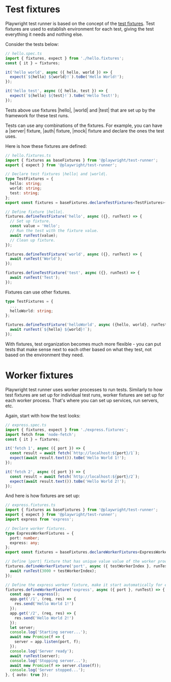 # Test fixtures

Playwright test runner is based on the concept of the [test fixtures](https://en.wikipedia.org/wiki/Test_fixture#Software). Test fixtures are used to establish environment for each test, giving the test everything it needs and nothing else.

Consider the tests below:

```ts
// hello.spec.ts
import { fixtures, expect } from './hello.fixtures';
const { it } = fixtures;

it('hello world', async ({ hello, world }) => {
  expect(`${hello} ${world}!`).toBe('Hello World!');
});

it('hello test', async ({ hello, test }) => {
  expect(`${hello} ${test}!`).toBe('Hello Test!');
});
```

Tests above use fixtures |hello|, |world| and |test| that are set up by the framework for these test runs.

Tests can use any combinations of the fixtures. For example, you can have a |server| fixture, |auth| fixture, |mock| fixture and declare the ones the test uses.

Here  is how these fixtures are defined:

```ts
// hello.fixtures.ts
import { fixtures as baseFixtures } from '@playwright/test-runner';
export { expect } from '@playwright/test-runner';

// Declare test fixtures |hello| and |world|.
type TestFixtures = {
  hello: string;
  world: string;
  test: string;
};
export const fixtures = baseFixtures.declareTestFixtures<TestFixtures>();

// Define fixture |hello|.
fixtures.defineTestFixture('hello', async ({}, runTest) => {
  // Set up fixture.
  const value = 'Hello';
  // Run the test with the fixture value.
  await runTest(value);
  // Clean up fixture.
});

fixtures.defineTestFixture('world', async ({}, runTest) => {
  await runTest('World');
});

fixtures.defineTestFixture('test', async ({}, runTest) => {
  await runTest('Test');
});
```

Fixtures can use other fixtures.

```ts
type TestFixtures = {
  ...
  helloWorld: string;
};

fixtures.defineTestFixture('helloWorld', async ({hello, world}, runTest) => {
  await runTest(`${hello} ${world}!`);
});
```

With fixtures, test organization becomes much more flexible - you can put tests that make sense next to each other based on what they test, not based on the environment they need.


# Worker fixtures

Playwright test runner uses worker processes to run tests. Similarly to how test fixtures are set up for individual test runs, worker fixtures are set up for each worker process. That's where you can set up services, run servers, etc.

Again, start with how the test looks:
```ts
// express.spec.ts
import { fixtures, expect } from './express.fixtures';
import fetch from 'node-fetch';
const { it } = fixtures;

it('fetch 1', async ({ port }) => {
  const result = await fetch(`http://localhost:${port}/1`);
  expect(await result.text()).toBe('Hello World 1!');
});

it('fetch 2', async ({ port }) => {
  const result = await fetch(`http://localhost:${port}/2`);
  expect(await result.text()).toBe('Hello World 2!');
});
```

And here is how fixtures are set up:
```ts
// express.fixtures.ts
import { fixtures as baseFixtures } from '@playwright/test-runner';
export { expect } from '@playwright/test-runner';
import express from 'express';

// Declare worker fixtures.
type ExpressWorkerFixtures = {
  port: number;
  express: any;
};
export const fixtures = baseFixtures.declareWorkerFixtures<ExpressWorkerFixtures>();

// Define |port| fixture that has unique value value of the worker process index.
fixtures.defineWorkerFixture('port', async ({ testWorkerIndex }, runTest) => {
  await runTest(3000 + testWorkerIndex);
});

// Define the express worker fixture, make it start automatically for every worker.
fixtures.defineWorkerFixture('express', async ({ port }, runTest) => {
  const app = express();
  app.get('/1', (req, res) => {
    res.send('Hello World 1!')
  });
  app.get('/2', (req, res) => {
    res.send('Hello World 2!')
  });
  let server;
  console.log('Starting server...');
  await new Promise(f => {
    server = app.listen(port, f);
  });
  console.log('Server ready');
  await runTest(server);
  console.log('Stopping server...');
  await new Promise(f => server.close(f));
  console.log('Server stopped...');
}, { auto: true });
```
